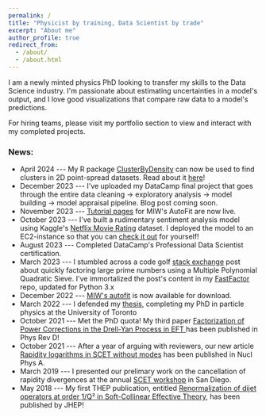 ```yaml
---
permalink: /
title: "Physicist by training, Data Scientist by trade"
excerpt: "About me"
author_profile: true
redirect_from: 
  - /about/
  - /about.html
---
```


I am a newly minted physics PhD looking to transfer my skills to the Data Science industry. I'm passionate about 
estimating uncertainties in a model's output, and I love good visualizations that compare raw data to a model's predictions.

For hiring teams, please visit my portfolio section to view and interact with my completed projects.

### News:

- April 2024 --- My R package [ClusterByDensity](https://github.com/MattInglisWhalen/ClusterByDensity) can now be used to find clusters in 2D point-spread datasets. Read about it [here](https://mattingliswhalen.github.io/blog/2024-04-08--2D-Clusters)!
- December 2023 --- I've uploaded my DataCamp final project that goes through the entire data cleaning -> exploratory analysis -> model building -> model appraisal pipeline. Blog post coming soon. 
- November 2023 --- [Tutorial pages](https://mattingliswhalen.github.io/MIWs_AutoFit_Tutorial_1/) for MIW's AutoFit are now live.
- October 2023 --- I've built a rudimentary sentiment analysis model using Kaggle's [Netflix Movie Rating](https://www.kaggle.com/datasets/rishitjavia/netflix-movie-rating-dataset) dataset. I deployed the model to an EC2-instance so that you can [check it out](http://ec2-18-216-26-152.us-east-2.compute.amazonaws.com/mrs_demo) for yourself!
- August 2023 --- Completed DataCamp's Professional Data Scientist certification.
- March 2023 --- I stumbled across a code golf [stack exchange](https://codegolf.stackexchange.com/questions/8629/fastest-semiprime-factorization) post about quickly factoring large prime numbers using a Multiple Polynomial Quadratic Sieve. I've immortalized the post's content in my [FastFactor](https://github.com/MattInglisWhalen/FastFactor) repo, updated for Python 3.x 
- December 2022 --- [MIW's autofit](https://github.com/MattInglisWhalen/MIW_AutoFit) is now available for download.
- March 2022 --- I defended my [thesis](https://tspace.library.utoronto.ca/handle/1807/123124), completing my PhD in particle physics at the University of Toronto
- October 2021 --- Met the PhD quota! My third paper [Factorization of Power Corrections in the Drell-Yan Process in EFT ](https://journals.aps.org/prd/abstract/10.1103/PhysRevD.104.076018) has been published in Phys Rev D!
- October 2021 --- After a year of arguing with reviewers, our new article [Rapidity logarithms in SCET without modes](https://www.sciencedirect.com/science/article/abs/pii/S0375947421001251?via%3Dihub) has been published in Nucl Phys A.
- March 2019 --- I presented our prelimary work on the cancellation of rapidity divergences at the annual [SCET workshop](https://indico.physics.lbl.gov/event/694/timetable/#20190325.detailed) in San Diego.
- May 2018 --- My first THEP publication, entitled [Renormalization of dijet operators at order 1/Q² in Soft-Collinear Effective Theory](https://link.springer.com/article/10.1007/JHEP05(2018)023), has been published by JHEP!
